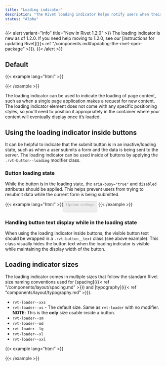 ```yaml
---
title: "Loading indicator"
description: "The Rivet loading indicator helps notify users when their action is being processed"
status: "Alpha"
---
```

{{< alert variant="info" title="New in Rivet 1.2.0" >}}
The loading indicator is new as of 1.2.0. If you need help moving to 1.2.0, see our [instructions for updating Rivet]({{< ref "/components.md#updating-the-rivet-npm-package" >}}).
{{< /alert >}}

## Default
{{< example lang="html" >}}<div class="rvt-loader" aria-label="Content loading"></div>
{{< /example >}}

The loading indicator can be used to indicate the loading of page content, such as when a single page application makes a request for new content. The loading indicator element does not come with any specific positioning styles, so you'll need to position it appropriately in the container where your content will eventually display once it’s loaded.

## Using the loading indicator inside buttons
It can be helpful to indicate that the submit button is in an inactive/loading state, such as when a user submits a form and the data is being sent to the server. The loading indicator can be used inside of buttons by applying the `.rvt-button--loading` modifier class.

### Button loading state
While the button is in the loading state, the `aria-busy="true"` and `disabled` attributes should be applied. This helps prevent users from trying to resubmit data while the current form is being submitted.

{{< example lang="html" >}}<button class="rvt-button rvt-button--loading" aria-busy="true" disabled>
  <span class="rvt-button__text">Update settings</span>
  <div class="rvt-loader rvt-loader--xs" aria-label="Content loading"></div>
</button>
{{< /example >}}

### Handling button text display while in the loading state
When using the loading indicator inside buttons, the visible button text should be wrapped in a `.rvt-button__text` class (see above example). This class visually hides the button text when the loading indicator is visible while maintaining the display width of the button.

## Loading indicator sizes
The loading indicator comes in multiple sizes that follow the standard Rivet size naming conventions used for [spacing]({{< ref "/components/layout/spacing.md" >}}) and [typography]({{< ref "components/layout/typography.md" >}}).

- `rvt-loader--xxs`
- `rvt-loader--xs` - The default size. Same as `rvt-loader` with no modifier. **NOTE**: This is the **only** size usable inside a button.
- `rvt-loader--sm`
- `rvt-loader--md`
- `rvt-loader--lg`
- `rvt-loader--xl`
- `rvt-loader--xxl`

{{< example lang="html" >}}<div class="rvt-loader rvt-loader--xxs" aria-label="Content loading"></div>
<div class="rvt-loader rvt-loader--xs" aria-label="Content loading"></div>
<div class="rvt-loader rvt-loader--sm" aria-label="Content loading"></div>
<div class="rvt-loader rvt-loader--md" aria-label="Content loading"></div>
<div class="rvt-loader rvt-loader--lg" aria-label="Content loading"></div>
<div class="rvt-loader rvt-loader--xl" aria-label="Content loading"></div>
<div class="rvt-loader rvt-loader--xxl" aria-label="Content loading"></div>
{{< /example >}}
